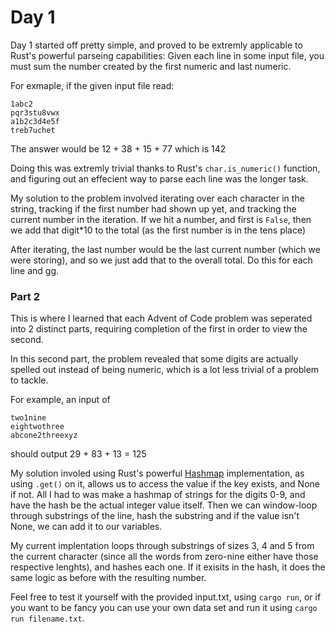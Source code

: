 # Day 1

Day 1 started off pretty simple, and proved to be extremly applicable to Rust's powerful parseing capabilities: Given each line in some input file, you must sum the number created by the first numeric and last numeric.

For exmaple, if the given input file read:
```
1abc2
pqr3stu8vwx
a1b2c3d4e5f
treb7uchet
```
The answer would be 12 + 38 + 15 + 77 which is 142



Doing this was extremly trivial thanks to Rust's ```char.is_numeric()``` function, and figuring out an effecient way to parse each line was the longer task.

My solution to the problem involved iterating over each character in the string, tracking if the first number had shown up yet, and tracking the current number in the iteration. If we hit a number, and first is ```False```, then we add that digit*10 to the total (as the first number is in the tens place)

After iterating, the last number would be the last current number (which we were storing), and so we just add that to the overall total. Do this for each line and gg.


### Part 2

This is where I learned that each Advent of Code problem was seperated into 2 distinct parts, requiring completion of the first in order to view the second.

In this second part, the problem revealed that some digits are actually spelled out instead of being numeric, which is a lot less trivial of a problem to tackle.


For example, an input of
```
two1nine
eightwothree
abcone2threexyz
```
should output 29 + 83 + 13 = 125

My solution involed using Rust's powerful [Hashmap](https://doc.rust-lang.org/std/collections/struct.HashMap.html) implementation, as using ```.get()``` on it, allows us to access the value if the key exists, and None if not. All I had to was make a hashmap of strings for the digits 0-9, and have the hash be the actual integer value itself. Then we can window-loop through substrings of the line, hash the substring and if the value isn't None, we can add it to our variables.

My current implentation loops through substrings of sizes 3, 4 and 5 from the current character (since all the words from zero-nine either have those respective lenghts), and hashes each one. If it exisits in the hash, it does the same logic as before with the resulting number.

Feel free to test it yourself with the provided input.txt, using ```cargo run```, or if you want to be fancy you can use your own data set and run it using ```cargo run filename.txt```.
